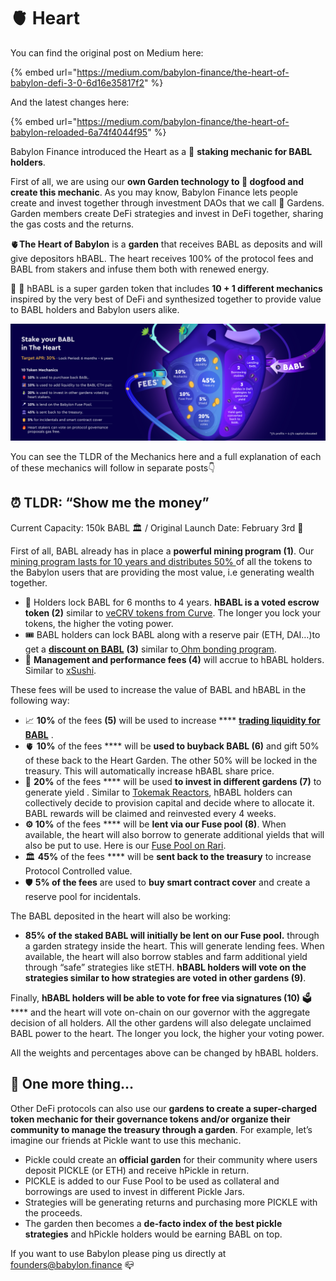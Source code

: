 # 🫀 Heart

You can find the original post on Medium here:

{% embed url="https://medium.com/babylon-finance/the-heart-of-babylon-defi-3-0-6d16e35817f2" %}

And the latest changes here:

{% embed url="https://medium.com/babylon-finance/the-heart-of-babylon-reloaded-6a74f4044f95" %}

Babylon Finance introduced the Heart as a 💪 **staking mechanic for BABL holders**.

First of all, we are using our **own Garden technology to 🐶 dogfood and create this mechanic**. As you may know, Babylon Finance lets people create and invest together through investment DAOs that we call 🌴 Gardens. Garden members create DeFi strategies and invest in DeFi together, sharing the gas costs and the returns.

🫀**The Heart of Babylon** is a **garden** that receives BABL as deposits and will give depositors hBABL. The heart receives 100% of the protocol fees and BABL from stakers and infuse them both with renewed energy.

💪 🌴 hBABL is a super garden token that includes **10 + 1 different mechanics** inspired by the very best of DeFi and synthesized together to provide value to BABL holders and Babylon users alike.

![](<../../.gitbook/assets/image (5).png>)

You can see the TLDR of the Mechanics here and a full explanation of each of these mechanics will follow in separate posts👇

## ⏰ TLDR: “Show me the money” <a href="#da0a" id="da0a"></a>

Current Capacity: 150k BABL 🏛 / Original Launch Date: February 3rd 📆

First of all, BABL already has in place a **powerful mining program (1)**. Our [mining program lasts for 10 years and distributes 50% ](https://docs.babylon.finance/babl/mining)of all the tokens to the Babylon users that are providing the most value, i.e generating wealth together.

* 🔐 Holders lock BABL for 6 months to 4 years. **hBABL is a voted escrow token (2)** similar to [veCRV tokens from Curve](https://resources.curve.fi/base-features/understanding-crv). The longer you lock your tokens, the higher the voting power.
* 🎟 BABL holders can lock BABL along with a reserve pair (ETH, DAI…)to get a [**discount on BABL**](heart-bonds.md) **(3)** similar to[ Ohm bonding program](https://docs.olympusdao.finance/main/basics/bonding).
* 💸 **Management and performance fees (4)** will accrue to hBABL holders. Similar to [xSushi](https://help.sushidocs.com/faqs/faqs).

These fees will be used to increase the value of BABL and hBABL in the following way:

* 📈 **10%** of the fees **(5)** will be used to increase **** [**trading liquidity for BABL**](https://medium.com/babylon-finance/supercharging-babl-eth-liquidity-a5b45e770356) .
* 🫀 **10%** of the fees **** will be **used to buyback BABL (6)** and gift 50% of these back to the Heart Garden. The other 50% will be locked in the treasury. This will automatically increase hBABL share price.
* 🌱 **20%** of the fees **** will be used **to invest in different gardens (7)** to generate yield . Similar to [Tokemak Reactors](https://docs.tokemak.xyz/), hBABL holders can collectively decide to provision capital and decide where to allocate it. BABL rewards will be claimed and reinvested every 4 weeks.
* **⚙️ 10%** of the fees **** will be **lent via our Fuse pool (8)**. When available, the heart will also borrow to generate additional yields that will also be put to use. Here is our [Fuse Pool on Rari](https://app.rari.capital/fuse/pool/144).
* 🏛 **45%** of the fees **** will be **sent back to the treasury** to increase Protocol Controlled value.
* :shield: **5% of the fees** are used to **buy smart contract cover** and create a reserve pool for incidentals.

The BABL deposited in the heart will also be working:

* **85% of the staked BABL will initially be lent on our Fuse pool.** through a garden strategy inside the heart. This will generate lending fees. When available, the heart will also borrow stables and farm additional yield through “safe” strategies like stETH. **hBABL holders will vote on the strategies similar to how strategies are voted in other gardens (9)**.

Finally, **hBABL holders will be able to vote for free via signatures (10)** 🗳 **** and the heart will vote on-chain on our governor with the aggregate decision of all holders. All the other gardens will also delegate unclaimed BABL power to the heart. The longer you lock, the higher your voting power.

All the weights and percentages above can be changed by hBABL holders.

## 🌟 One more thing… <a href="#9ed5" id="9ed5"></a>

Other DeFi protocols can also use our **gardens to create a super-charged token mechanic for their governance tokens and/or organize their community to manage the treasury through a garden**. For example, let’s imagine our friends at Pickle want to use this mechanic.

* Pickle could create an **official garden** for their community where users deposit PICKLE (or ETH) and receive hPickle in return.
* PICKLE is added to our Fuse Pool to be used as collateral and borrowings are used to invest in different Pickle Jars.
* Strategies will be generating returns and purchasing more PICKLE with the proceeds.
* The garden then becomes a **de-facto index of the best pickle strategies** and hPickle holders would be earning BABL on top.

If you want to use Babylon please ping us directly at founders@babylon.finance 📪
